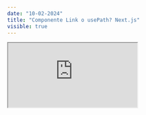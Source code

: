```yaml
---
date: "10-02-2024"
title: "Componente Link o usePath? Next.js"
visible: true
---
```

<iframe src="https://www.youtube.com/embed/aQp8R8PtTrM" allowfullscreen></iframe>
